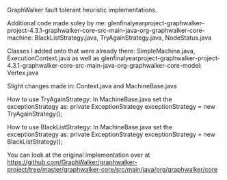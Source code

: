 GraphWalker fault tolerant heuristic implementations.

Additional code made soley by me:
glenfinalyearproject-graphwalker-project-4.3.1-graphwalker-core-src-main-java-org-graphwalker-core-machine:
BlackListStrategy.java, TryAgainStrategy.java, NodeStatus.java

Classes I added onto that were already there:
SimpleMachine.java, ExecutionContext.java
as well as glenfinalyearproject-graphwalker-project-4.3.1-graphwalker-core-src-main-java-org-graphwalker-core-model:
Vertex.java

Slight changes made in:
Context.java and MachineBase.java

How to use TryAgainStrategy:
In MachineBase.java set the exceptionStrategy as:
private ExceptionStrategy exceptionStrategy = new TryAgainStrategy();

How to use BlackListStrategy:
In MachineBase.java set the exceptionStrategy as:
private ExceptionStrategy exceptionStrategy = new BlackListStrategy();


You can look at the original implementation over at https://github.com/GraphWalker/graphwalker-project/tree/master/graphwalker-core/src/main/java/org/graphwalker/core
